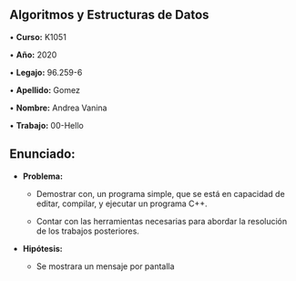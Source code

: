 ## **Algoritmos y Estructuras de Datos**

• **Curso:** K1051

• **Año:** 2020

• **Legajo:** 96.259-6

• **Apellido:** Gomez

• **Nombre:** Andrea Vanina

• **Trabajo:** 00-Hello

## **Enunciado:**

- **Problema:** 

  - Demostrar con, un programa simple, que se está en capacidad de editar,
    compilar, y ejecutar un programa C++.
    
  - Contar con las herramientas necesarias para abordar la resolución de los
    trabajos posteriores.
    
- **Hipótesis:** 

  - Se mostrara un mensaje por pantalla
